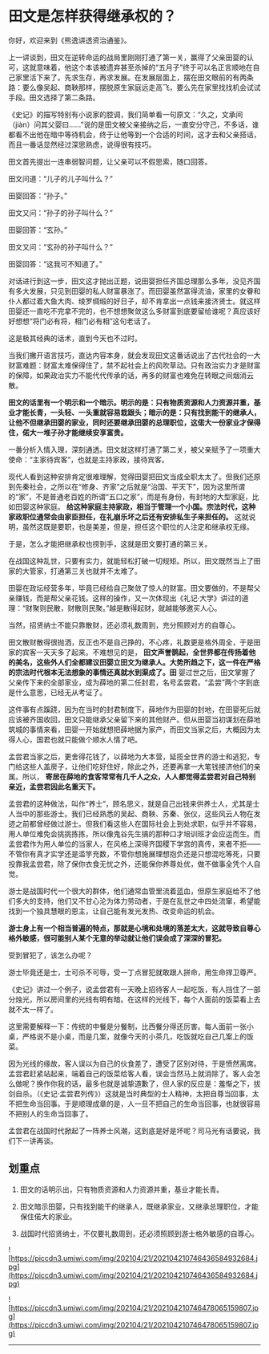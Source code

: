 # 田文是怎样获得继承权的？

你好，欢迎来到《熊逸讲透资治通鉴》。

上一讲谈到，田文在逆转命运的战局里刚刚打通了第一关，赢得了父亲田婴的认可，这就意味着，他这个本该被遗弃甚至杀掉的“五月子”终于可以名正言顺地在自己家里活下来了。先求生存，再求发展。在发展层面上，摆在田文眼前的有两条路：要么像吴起、商鞅那样，摆脱原生家庭远走高飞，要么先在家里找找机会试试手段。田文选择了第二条路。

《史记》的描写特别有小说家的腔调，我们简单看一句原文：“久之，文承间（jiàn）问其父婴曰……”说的是田文被父亲接纳之后，一直安分守己，不多话，谁都看不出他在暗中等待机会，终于让他等到一个合适的时间，这才去和父亲搭话，而且一番话显然经过深思熟虑，说得很有技巧。

田文首先提出一连串弱智问题，让父亲可以不假思索，随口回答。

田文问道：“儿子的儿子叫什么？”

田婴回答：“孙子。”

田文又问：“孙子的孙子叫什么？”

田婴回答：“玄孙。”

田文又问：“玄孙的孙子叫什么？”

田婴回答：“这我可不知道了。”

对话进行到这一步，田文这才抛出正题，说田婴担任齐国总理那么多年，没见齐国有多大发展，只见到田婴的私人财富暴涨了。而田婴虽然富得流油，家里的女眷和仆人都过着大鱼大肉、绫罗绸缎的好日子，却不肯拿出一点钱来接济贤士。就这样田婴还一直吃不完拿不完的，也不想想聚敛这么多财富到底要留给谁呢？真应该好好想想“将门必有将，相门必有相”这句老话了。

这是极其经典的话术，直到今天也不过时。

当我们撇开语言技巧，直达内容本身，就会发现田文这番话说出了古代社会的一大财富难题：财富太难保得住了，禁不起社会上的风吹草动。只有政治实力才是财富的保障，如果政治实力不能代代传承的话，再多的财富也难免在转眼之间烟消云散。

 **田文的话里有一个明示和一个暗示。明示的是：只有物质资源和人力资源并重，基业才能长青，一头轻、一头重就容易栽跟头；暗示的是：只有找到能干的继承人，让他不但继承田婴的家业，同时还要继承田婴的总理职位，这偌大一份家业才保得住，偌大一堆子孙才能继续安享富贵。**

一番分析入情入理，深刻通透。田文就这样打通了第二关，被父亲赋予了一项重大使命：“主家待宾客”，也就是主持家政，接待宾客。

现代人看到这种安排肯定很难理解，觉得田婴把田文当成全职太太了。但我们还原到先秦社会，之所以在“修身、齐家”之后就是“治国、平天下”，因为这里所谓的“家”，不是普通老百姓的所谓“五口之家”，而是有身份，有封地的大型家庭，比如田婴这种家庭。 **给这种家庭主持家政，相当于管理一个小国。宗法时代，这种家政职位通常会由家臣担任，在礼崩乐坏之后还有安排私生子来担任的。** 这就说明，虽然这既是要职，也是美差，但是，担任这个职位的人注定和继承权无缘。

于是，怎么才能把继承权也捞到手，这就是田文要打通的第三关。

在战国这种乱世，只要有实力，就能轻松打破一切规矩。所以，田文既然当上了田家的大管家，打通第三关也就并不太难了。

田婴在政坛经营多年，毕竟已经给自己聚敛了惊人的财富。田文要做的，不是帮父亲赚钱，而是帮父亲花钱。这样的操作，又一次体现出《礼记·大学》讲过的道理：“财聚则民散，财散则民聚。”越是散得起财，就越能够邀买人心。

当然，招贤纳士不能只靠散财，还必须礼数周到，充分照顾对方的自尊心。

田文散财散得很抛洒，反正也不是自己挣的，不心疼，礼数更是格外周全，于是田家的宾客一天天多了起来。不难想见的是， **田文声誉鹊起，全世界都在传扬着他的美名，这些外人们全都建议田婴立田文为继承人。大势所趋之下，这一件在严格的宗法时代根本无法想象的事情还真就水到渠成了。田** 婴过世之后，田文掌握了父亲传下来的全部家业，成为薛地的第二任封君，名号孟尝君。“孟尝”两个字到底是什么意思，已经无从考证了。

这件事有点蹊跷，因为在当时的封君制度下，薛地作为田婴的封地，在田婴死后就应该被齐国收回，田文只能继承父亲留下来的其他财产。但从田婴当初谋划在薛地筑城的事情来看，田婴一开始就想把薛地据为家产，而田文当家之后，大概因为太得人心，国君也就只能做个顺水人情了吧。

孟尝君当家之后，更舍得花钱了，以薛地为大本营，延揽全世界的游士和逃犯，专门给这些人盖房子，让他们吃好住好，除此之外，还要再拿一大笔钱接济他们的亲属。所以， **寄居在薛地的食客常常有几千人之众，人人都觉得孟尝君对自己特别亲近，孟尝君因此名重天下。**

孟尝君的这种做法，叫作“养士”，顾名思义，就是自己出钱来供养士人，尤其是士人当中的那些游士。我们已经熟悉的吴起、商鞅、苏秦、张仪，这些风云人物在发迹之前都曾经做过游士。但我们看这些人在国际社会上到处求职，似乎并不容易，用人单位难免会挑挑拣拣，所以像鬼谷先生搞的那种口才培训班才会应运而生。而孟尝君作为用人单位的当家人，在风格上深得齐国稷下学宫的真传，来者不拒——不管你有真才实学还是滥竽充数，不管你想施展理想抱负还是只想混吃等死，只要投靠我孟尝君，除了保你衣食无忧之外，还能保你养尊处优，做不做事全凭个人自觉。

游士是战国时代一个很大的群体，他们通常血管里流着蓝血，但原生家庭给不了他们多大的支持，他们又不甘心沦为体力劳动者，于是在乱世之中四处流窜，希望能找到一个独具慧眼的恩主，让自己能有发光发热、改变命运的机会。

 **游士身上有一个相当普遍的特点，那就是心境和处境的落差太大，这就导致自尊心格外敏感，很可能别人某个无意的举动就让他们误会成了深深的冒犯。**

受到冒犯了，该怎么办呢？

游士毕竟还是士，士可杀不可辱，受一丁点冒犯就敢跟人拼命，用生命捍卫尊严。

《史记》讲过一个例子，说孟尝君有一天晚上招待客人一起吃饭，有人挡住了一部分烛光，所以房间里的光线有明有暗。在这样的光线下，每个人面前的饭菜看上去就不太一样了。

这里需要解释一下：传统的中餐是分餐制，比西餐分得还厉害。每人面前一张小桌，严格说不是小桌，而是几案，就像今天的小茶几，吃饭就吃自己几案上的饭菜。

因为光线的缘故，客人误以为自己的伙食差了，遭受了区别对待，于是愤然离席。孟尝君赶紧站起来，端着自己的饭菜给客人看，误会当然马上就消除了。客人会怎么做呢？换作你我的话，最多也就是诚挚道歉了，但人家的反应是：羞惭之下，拔剑自杀。（《史记·孟尝君列传》）这就是当时典型的士人精神，太把自尊当回事，太不把生命当回事。于是顺理成章的是，人一旦不把自己的生命当回事，也就很容易不把别人的生命当回事了。

孟尝君在战国时代掀起了一阵养士风潮，这到底是好是坏呢？司马光有话要说，我们下一讲再谈。

## 划重点

1.  田文的话明示出，只有物质资源和人力资源并重，基业才能长青。

2.  田文暗示田婴，只有找到能干的继承人，既继承家业，又继承总理职位，才能保住偌大的家业。

3.  战国时代招贤纳士，不仅要礼数周到，还必须照顾到游士格外敏感的自尊心。

![https://piccdn3.umiwi.com/img/202104/21/202104210746436584932684.jpg](https://piccdn3.umiwi.com/img/202104/21/202104210746436584932684.jpg)

![https://piccdn3.umiwi.com/img/202104/21/202104210746478065159807.jpg](https://piccdn3.umiwi.com/img/202104/21/202104210746478065159807.jpg)

---
